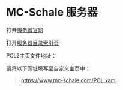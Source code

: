 # MC-Schale 服务器

打开[服务器官网](https://www.mc-schale.com/)

打开[服务器目录索引页](https://www.mc-schale.com/othersites/Markdown/Index/)

PCL2主页文件地址：

请将以下网址填写至自定义主页中：

>https://www.mc-schale.com/PCL.xaml